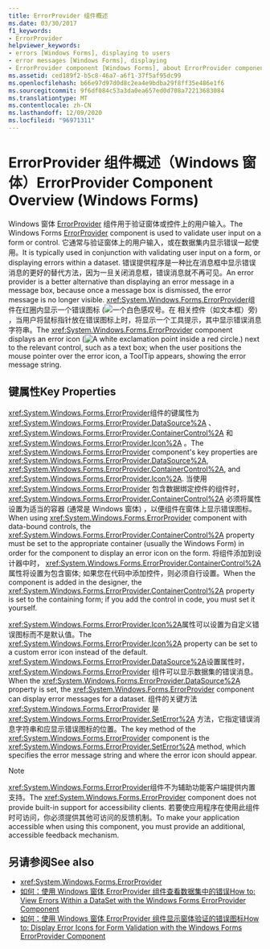 ```yaml
---
title: ErrorProvider 组件概述
ms.date: 03/30/2017
f1_keywords:
- ErrorProvider
helpviewer_keywords:
- errors [Windows Forms], displaying to users
- error messages [Windows Forms], displaying
- ErrorProvider component [Windows Forms], about ErrorProvider component
ms.assetid: ced189f2-b5c8-46a7-a6f1-37f5af95dc99
ms.openlocfilehash: b66e97d97d0d8c2ea4e9bdba29f8ff35e486e1f6
ms.sourcegitcommit: 9f6df084c53a3da0ea657ed0d708a72213683084
ms.translationtype: MT
ms.contentlocale: zh-CN
ms.lasthandoff: 12/09/2020
ms.locfileid: "96971311"
---
```

# <a name="errorprovider-component-overview-windows-forms"></a><span data-ttu-id="90d61-102">ErrorProvider 组件概述（Windows 窗体）</span><span class="sxs-lookup"><span data-stu-id="90d61-102">ErrorProvider Component Overview (Windows Forms)</span></span>
<span data-ttu-id="90d61-103">Windows 窗体 [ErrorProvider](errorprovider-component-windows-forms.md) 组件用于验证窗体或控件上的用户输入。</span><span class="sxs-lookup"><span data-stu-id="90d61-103">The Windows Forms [ErrorProvider](errorprovider-component-windows-forms.md) component is used to validate user input on a form or control.</span></span> <span data-ttu-id="90d61-104">它通常与验证窗体上的用户输入，或在数据集内显示错误一起使用。</span><span class="sxs-lookup"><span data-stu-id="90d61-104">It is typically used in conjunction with validating user input on a form, or displaying errors within a dataset.</span></span> <span data-ttu-id="90d61-105">错误提供程序是一种比在消息框中显示错误消息的更好的替代方法，因为一旦关闭消息框，错误消息就不再可见。</span><span class="sxs-lookup"><span data-stu-id="90d61-105">An error provider is a better alternative than displaying an error message in a message box, because once a message box is dismissed, the error message is no longer visible.</span></span> <span data-ttu-id="90d61-106"><xref:System.Windows.Forms.ErrorProvider>组件在红圈内显示一个错误图标 (![ 一个白色感叹号。在 ](./media/errorprovider-component-overview-windows-forms/vb-error-provider-icon.gif) 相关控件（如文本框）旁) ，当用户将鼠标指针放在错误图标上时，将显示一个工具提示，其中显示错误消息字符串。</span><span class="sxs-lookup"><span data-stu-id="90d61-106">The <xref:System.Windows.Forms.ErrorProvider> component displays an error icon (![A white exclamation point inside a red circle.](./media/errorprovider-component-overview-windows-forms/vb-error-provider-icon.gif)) next to the relevant control, such as a text box; when the user positions the mouse pointer over the error icon, a ToolTip appears, showing the error message string.</span></span>  
  
## <a name="key-properties"></a><span data-ttu-id="90d61-107">键属性</span><span class="sxs-lookup"><span data-stu-id="90d61-107">Key Properties</span></span>  
 <span data-ttu-id="90d61-108"><xref:System.Windows.Forms.ErrorProvider>组件的键属性为 <xref:System.Windows.Forms.ErrorProvider.DataSource%2A> 、 <xref:System.Windows.Forms.ErrorProvider.ContainerControl%2A> 和 <xref:System.Windows.Forms.ErrorProvider.Icon%2A> 。</span><span class="sxs-lookup"><span data-stu-id="90d61-108">The <xref:System.Windows.Forms.ErrorProvider> component's key properties are <xref:System.Windows.Forms.ErrorProvider.DataSource%2A>, <xref:System.Windows.Forms.ErrorProvider.ContainerControl%2A>, and <xref:System.Windows.Forms.ErrorProvider.Icon%2A>.</span></span> <span data-ttu-id="90d61-109">当使用 <xref:System.Windows.Forms.ErrorProvider> 包含数据绑定控件的组件时， <xref:System.Windows.Forms.ErrorProvider.ContainerControl%2A> 必须将属性设置为适当的容器 (通常是 Windows 窗体) ，以便组件在窗体上显示错误图标。</span><span class="sxs-lookup"><span data-stu-id="90d61-109">When using <xref:System.Windows.Forms.ErrorProvider> component with data-bound controls, the <xref:System.Windows.Forms.ErrorProvider.ContainerControl%2A> property must be set to the appropriate container (usually the Windows Form) in order for the component to display an error icon on the form.</span></span> <span data-ttu-id="90d61-110">将组件添加到设计器中时， <xref:System.Windows.Forms.ErrorProvider.ContainerControl%2A> 属性将设置为包含窗体; 如果您在代码中添加控件，则必须自行设置。</span><span class="sxs-lookup"><span data-stu-id="90d61-110">When the component is added in the designer, the <xref:System.Windows.Forms.ErrorProvider.ContainerControl%2A> property is set to the containing form; if you add the control in code, you must set it yourself.</span></span>  
  
 <span data-ttu-id="90d61-111"><xref:System.Windows.Forms.ErrorProvider.Icon%2A>属性可以设置为自定义错误图标而不是默认值。</span><span class="sxs-lookup"><span data-stu-id="90d61-111">The <xref:System.Windows.Forms.ErrorProvider.Icon%2A> property can be set to a custom error icon instead of the default.</span></span> <span data-ttu-id="90d61-112"><xref:System.Windows.Forms.ErrorProvider.DataSource%2A>设置属性时， <xref:System.Windows.Forms.ErrorProvider> 组件可以显示数据集的错误消息。</span><span class="sxs-lookup"><span data-stu-id="90d61-112">When the <xref:System.Windows.Forms.ErrorProvider.DataSource%2A> property is set, the <xref:System.Windows.Forms.ErrorProvider> component can display error messages for a dataset.</span></span> <span data-ttu-id="90d61-113">组件的关键方法 <xref:System.Windows.Forms.ErrorProvider> 是 <xref:System.Windows.Forms.ErrorProvider.SetError%2A> 方法，它指定错误消息字符串和应显示错误图标的位置。</span><span class="sxs-lookup"><span data-stu-id="90d61-113">The key method of the <xref:System.Windows.Forms.ErrorProvider> component is the <xref:System.Windows.Forms.ErrorProvider.SetError%2A> method, which specifies the error message string and where the error icon should appear.</span></span>  
  
> [!NOTE]
> <span data-ttu-id="90d61-114"><xref:System.Windows.Forms.ErrorProvider>组件不为辅助功能客户端提供内置支持。</span><span class="sxs-lookup"><span data-stu-id="90d61-114">The <xref:System.Windows.Forms.ErrorProvider> component does not provide built-in support for accessibility clients.</span></span> <span data-ttu-id="90d61-115">若要使应用程序在使用此组件时可访问，你必须提供其他可访问的反馈机制。</span><span class="sxs-lookup"><span data-stu-id="90d61-115">To make your application accessible when using this component, you must provide an additional, accessible feedback mechanism.</span></span>  
  
## <a name="see-also"></a><span data-ttu-id="90d61-116">另请参阅</span><span class="sxs-lookup"><span data-stu-id="90d61-116">See also</span></span>

- <xref:System.Windows.Forms.ErrorProvider>
- [<span data-ttu-id="90d61-117">如何：使用 Windows 窗体 ErrorProvider 组件查看数据集中的错误</span><span class="sxs-lookup"><span data-stu-id="90d61-117">How to: View Errors Within a DataSet with the Windows Forms ErrorProvider Component</span></span>](view-errors-within-a-dataset-with-wf-errorprovider-component.md)
- [<span data-ttu-id="90d61-118">如何：使用 Windows 窗体 ErrorProvider 组件显示窗体验证的错误图标</span><span class="sxs-lookup"><span data-stu-id="90d61-118">How to: Display Error Icons for Form Validation with the Windows Forms ErrorProvider Component</span></span>](display-error-icons-for-form-validation-with-wf-errorprovider.md)
